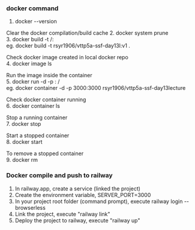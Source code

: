 

### docker command

1. docker --version <br>

Clear the docker compilation/build cache
2. docker system prune <br>
3. docker build -t <docker login>/<app name>:<version> <br>
eg. docker build -t rsyr1906/vttp5a-ssf-day13l:v1 . <br>

Check docker image created in local docker repo <br>
4. docker image ls <br>

Run the image inside the container <br>
5. docker run -d -p <exposed public port>:<application server port> <username>/<image name> <br> 
eg. docker container -d -p 3000:3000 rsyr1906/vttp5a-ssf-day13lecture <br>

Check docker container running <br>
6. docker container ls

Stop a running container <br>
7. docker stop <container id> <br>

Start a stopped container <br>
8. docker start <container id> <br>

To remove a stopped container <br>
9. docker rm <container id> <br>

### Docker compile and push to railway

1. In railway.app, create a service (linked the project) <br>
2. Create the environment variable, SERVER_PORT=3000 <br>
3. In your project root folder (command prompt), execute railway login --browserless <br>
4. Link the project, execute "railway link" <br>
5. Deploy the project to railway, execute "railway up" <br>